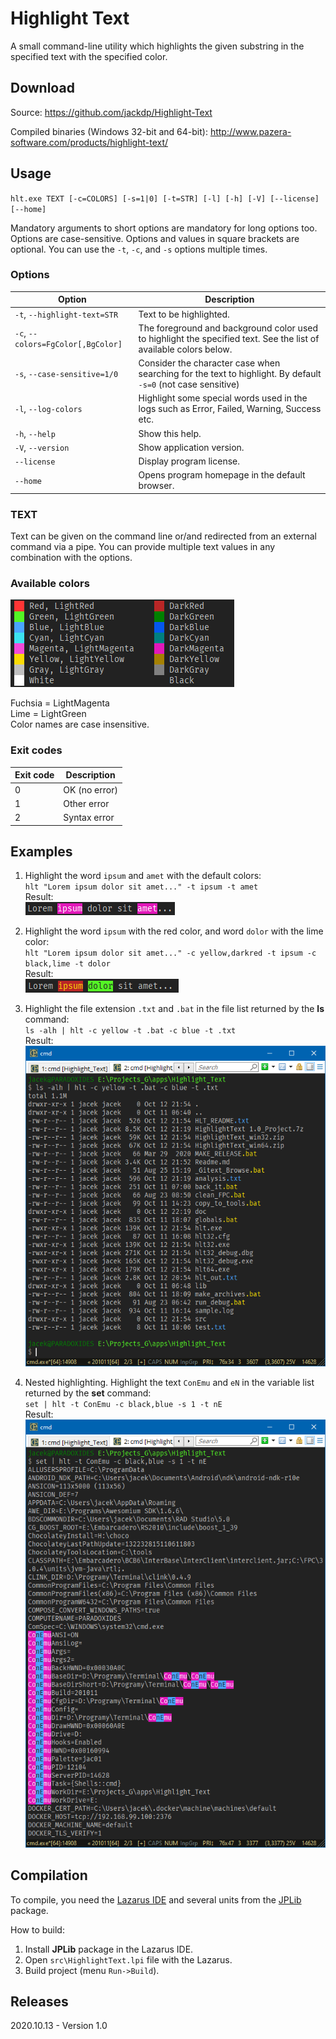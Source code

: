 # Highlight Text

A small command-line utility which highlights the given substring in the specified text with the specified color.


## Download

Source: https://github.com/jackdp/Highlight-Text

Compiled binaries (Windows 32-bit and 64-bit): http://www.pazera-software.com/products/highlight-text/


## Usage

`hlt.exe TEXT [-c=COLORS] [-s=1|0] [-t=STR] [-l] [-h] [-V] [--license] [--home]`

Mandatory arguments to short options are mandatory for long options too.
Options are case-sensitive. Options and values in square brackets are optional.
You can use the `-t`, `-c`, and `-s` options multiple times.

### Options

| Option                              | Description                                                               |
|-------------------------------------|---------------------------------------------------------------------------|
| `-t`, `--highlight-text=STR`        | Text to be highlighted.                                         |
| `-c`, `--colors=FgColor[,BgColor]`  | The foreground and background color used to highlight the specified text. See the list of available colors below. |
| `-s`, `--case-sensitive=1/0`  | Consider the character case when searching for the text to highlight. By default `-s=0` (not case sensitive) |
| `-l`, `--log-colors`                | Highlight some special words used in the logs such as Error, Failed, Warning, Success etc. |
| `-h`, `--help`                      | Show this help.                                                           |
| `-V`, `--version`                   | Show application version.                                                 |
| `--license`                         | Display program license.                                                  |
| `--home`                            | Opens program homepage in the default browser.                            |

### TEXT

Text can be given on the command line or/and redirected from an external command via a pipe.
You can provide multiple text values in any combination with the options.

### Available colors

![TJppBasicPngButtonEx](./doc/HighlightText-Colors.png)

Fuchsia = LightMagenta  
Lime = LightGreen  
Color names are case insensitive.

### Exit codes

| Exit code | Description   |
|-----------|---------------|
| 0         | OK (no error) |
| 1         | Other error   |
| 2         | Syntax error  |

## Examples

1. Highlight the word `ipsum` and `amet` with the default colors:  
  `hlt "Lorem ipsum dolor sit amet..." -t ipsum -t amet`  
  Result:  
  ![HighlightText - Example1 Result](./doc/HighlightText-Example1.png)

2. Highlight the word `ipsum` with the red color, and word `dolor` with the lime color:  
  `hlt "Lorem ipsum dolor sit amet..." -c yellow,darkred -t ipsum -c black,lime -t dolor`  
  Result:  
  ![HighlightText - Example1 Result](./doc/HighlightText-Example2.png)

3. Highlight the file extension `.txt` and `.bat` in the file list returned by the **ls** command:  
  `ls -alh | hlt -c yellow -t .bat -c blue -t .txt`  
  Result:  
  ![HighlightText - Example1 Result](./doc/HighlightText-Example3.png)

4. Nested highlighting. Highlight the text `ConEmu` and `eN` in the variable list returned by the **set** command:  
  `set | hlt -t ConEmu -c black,blue -s 1 -t nE`  
  Result:  
  ![HighlightText - Example1 Result](./doc/HighlightText-Example4.png)

## Compilation

To compile, you need the [Lazarus IDE](https://www.lazarus-ide.org/) and several units from the [JPLib](https://github.com/jackdp/JPLib) package.

How to build:

1. Install **JPLib** package in the Lazarus IDE.
1. Open `src\HighlightText.lpi` file with the Lazarus.
1. Build project (menu `Run->Build`).


## Releases

2020.10.13 - Version 1.0
